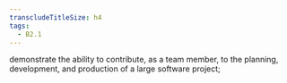 ```yaml
---
transcludeTitleSize: h4
tags:
  - B2.1
---
```

demonstrate the ability to contribute, as a team member, to the planning, development, and production of a large software project;